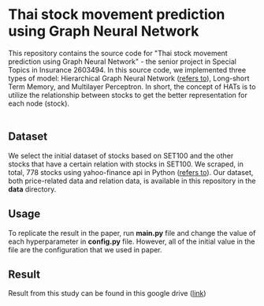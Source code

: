 # Thai stock movement prediction using Graph Neural Network
This repository contains the source code for "Thai stock movement prediction using Graph Neural Network" - the senior project in Special Topics in Insurance 2603494. In this source code, we implemented three types of model: Hierarchical Graph Neural Network ([refers to](https://arxiv.org/abs/1908.07999)), Long-short Term Memory, and Multilayer Perceptron. In short, the concept of HATs is to utilize the relationship between stocks to get the better representation for each node (stock). 
<br> </br>

## Dataset
We select the initial dataset of stocks based on SET100 and the other stocks that have a certain relation with stocks in SET100. We scraped, in total, 778 stocks using yahoo-finance api in Python ([refers to](https://pypi.org/project/yfinance/)). Our dataset, both price-related data and relation data, is available in this repository in the **data** directory.

## Usage
To replicate the result in the paper, run **main.py** file and change the value of each hyperparameter in **config.py** file. However, all of the initial value in the file are the configuration that we used in paper.

## Result
Result from this study can be found in this google drive ([link](https://drive.google.com/drive/folders/1Gbw4Q2ABm7DMn2MjX5NnNvlO6miWFdgk?usp=sharing))
